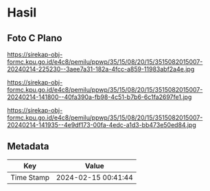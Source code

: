 # Hasil

## Foto C Plano

https://sirekap-obj-formc.kpu.go.id/e4c8/pemilu/ppwp/35/15/08/20/15/3515082015007-20240214-225230--3aee7a31-182a-4fcc-a859-11983abf2a4e.jpg

https://sirekap-obj-formc.kpu.go.id/e4c8/pemilu/ppwp/35/15/08/20/15/3515082015007-20240214-141800--40fa390a-fb98-4c51-b7b6-6c1fa2697fe1.jpg

https://sirekap-obj-formc.kpu.go.id/e4c8/pemilu/ppwp/35/15/08/20/15/3515082015007-20240214-141935--4e9df173-00fa-4edc-a1d3-bb473e50ed84.jpg


## Metadata

| Key        | Value               |
| ---------- | ------------------- |
| Time Stamp | 2024-02-15 00:41:44 |



